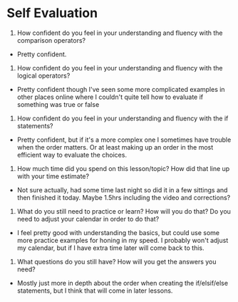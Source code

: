 # Self Evaluation

1. How confident do you feel in your understanding and fluency with the comparison operators?
- Pretty confident.
1. How confident do you feel in your understanding and fluency with the logical operators?
- Pretty confident though I've seen some more complicated examples in other places online where I couldn't quite tell how to evaluate if something was true or false
1. How confident do you feel in your understanding and fluency with the if statements?
- Pretty confident, but if it's a more complex one I sometimes have trouble when the order matters. Or at least making up an order in the most efficient way to evaluate the choices.
1. How much time did you spend on this lesson/topic? How did that line up with your time estimate?
- Not sure actually, had some time last night so did it in a few sittings and then finished it today. Maybe 1.5hrs including the video and corrections?
1. What do you still need to practice or learn? How will you do that? Do you need to adjust your calendar in order to do that?
- I feel pretty good with understanding the basics, but could use some more practice examples for honing in my speed. I probably won't adjust my calendar, but if I have extra time later will come back to this.
1. What questions do you still have? How will you get the answers you need?
- Mostly just more in depth about the order when creating the if/elsif/else statements, but I think that will come in later lessons.
